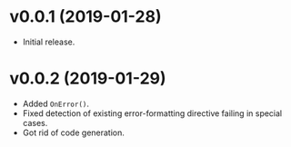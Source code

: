 # v0.0.1 (2019-01-28)
- Initial release.

# v0.0.2 (2019-01-29)
- Added `OnError()`.
- Fixed detection of existing error-formatting directive failing in special cases.
- Got rid of code generation.
